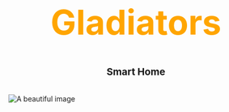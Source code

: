 <H1 style= "text-align: center; font-size: 7vw" ><span style="color:orange"> Gladiators</span> </h1>

 <H2 style= "text-align: center; font-size: 2vw" > <span style="color:light black"> Smart Home </span></H2>

<br>
<style>
  .center-image {
    display: block;
    margin: 0 auto;
  }
</style>

<img src="image/home.png" alt="A beautiful image" class="center-image">
